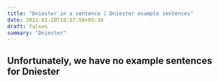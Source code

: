 ```yaml
---
title: "Dniester in a sentence | Dniester example sentences"
date: 2021-01-20T19:57:50+05:30
draft: falses
summary: "Dniester"
---
```

## Unfortunately, we have no example sentences for Dniester                 
